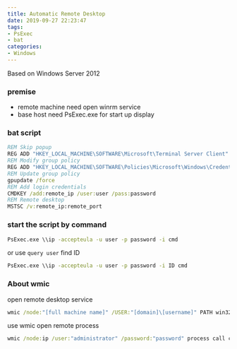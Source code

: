 ```yaml
---
title: Automatic Remote Desktop
date: 2019-09-27 22:23:47
tags: 
- PsExec
- bat
categories:
- Windows
---
```


Based on Windows Server 2012

### premise

- remote machine need open winrm service
- base host need PsExec.exe for start up display

### bat script

```bat
REM Skip popup
REG ADD "HKEY_LOCAL_MACHINE\SOFTWARE\Microsoft\Terminal Server Client" /v AuthenticationLevelOverride /t REG_DWORD /d 0 /f
REM Modify group policy
REG ADD "HKEY_LOCAL_MACHINE\SOFTWARE\Policies\Microsoft\Windows\CredentialsDelegation\AllowSavedCredentialsWhenNTLMOnly" /v 1 /t RED_SZ /d TERMSRV/* /f
REM Update group policy
gpupdate /force
REM Add login credentials
CMDKEY /add:remote_ip /user:user /pass:password
REM Remote desktop
MSTSC /v:remote_ip:remote_port
```

### start the script by command

```bat
PsExec.exe \\ip -accepteula -u user -p password -i cmd
```

or use `query user` find ID

```bat
PsExec.exe \\ip -accepteula -u user -p password -i ID cmd
```

### About wmic

open remote desktop service

```bat
wmic /node:"[full machine name]" /USER:"[domain]\[username]" PATH win32_terminalservicesetting WHERE (__Class!="") CALL SetAllowTSConnections 1
```

use wmic open remote process

```bat
wmic /node:ip /user:"administrator" /password:"password" process call create commandline="command"
```
